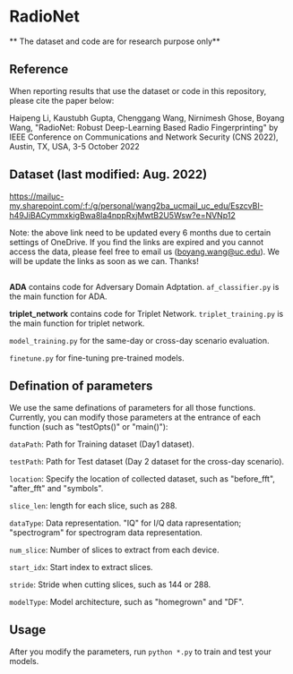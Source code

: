 # RadioNet

** The dataset and code are for research purpose only**

## Reference
When reporting results that use the dataset or code in this repository, please cite the paper below:

Haipeng Li, Kaustubh Gupta, Chenggang Wang, Nirnimesh Ghose, Boyang Wang, "RadioNet: Robust Deep-Learning Based Radio Fingerprinting" by IEEE Conference on Communications and Network Security (CNS 2022), Austin, TX, USA, 3-5 October 2022

## Dataset (last modified: Aug. 2022)

https://mailuc-my.sharepoint.com/:f:/g/personal/wang2ba_ucmail_uc_edu/EszcvBI-h49JiBACymmxkigBwa8la4nppRxjMwtB2U5Wsw?e=NVNp12 

Note: the above link need to be updated every 6 months due to certain settings of OneDrive. If you find the links are expired and you cannot access the data, please feel free to email us (boyang.wang@uc.edu). We will be update the links as soon as we can. Thanks!

## 

**ADA** contains code for Adversary Domain Adptation. `af_classifier.py` is the main function for ADA.

**triplet_network** contains code for Triplet Network. `triplet_training.py` is the main function for triplet network.

`model_training.py` for the same-day or cross-day scenario evaluation.

`finetune.py` for fine-tuning pre-trained models. 

## Defination of parameters

We use the same definations of parameters for all those functions. Currently, you can modify those parameters at the entrance of each function (such as "testOpts()" or "main()"):

`dataPath`: Path for Training dataset (Day1 dataset).

`testPath`: Path for Test dataset (Day 2 dataset for the cross-day scenario).

`location`: Specify the location of collected dataset, such as "before_fft", "after_fft" and "symbols".

`slice_len`: length for each slice, such as 288.

`dataType`: Data representation. "IQ" for I/Q data rapresentation; "spectrogram" for spectrogram data representation.

`num_slice`: Number of slices to extract from each device.

`start_idx`: Start index to extract slices.

`stride`: Stride when cutting slices, such as 144 or 288.

`modelType`: Model architecture, such as "homegrown" and "DF".

## Usage 
After you modify the parameters, run `python *.py` to train and test your models. 

